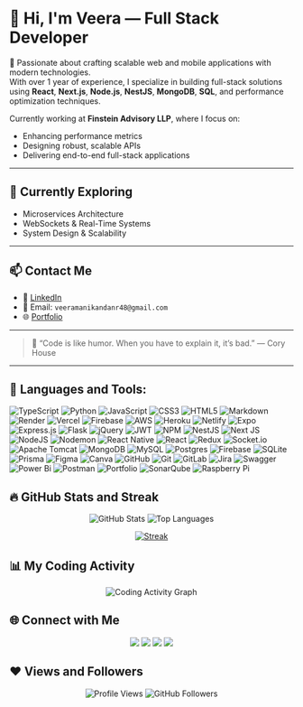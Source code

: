 # 👋 Hi, I'm Veera — Full Stack Developer

🚀 Passionate about crafting scalable web and mobile applications with modern technologies.  
With over 1 year of experience, I specialize in building full-stack solutions using **React**, **Next.js**, **Node.js**, **NestJS**, **MongoDB**, **SQL**, and performance optimization techniques.

Currently working at **Finstein Advisory LLP**, where I focus on:
- Enhancing performance metrics
- Designing robust, scalable APIs
- Delivering end-to-end full-stack applications

---

## 📖 Currently Exploring

- Microservices Architecture  
- WebSockets & Real-Time Systems  
- System Design & Scalability

---

## 📫 Contact Me

- 🔗 [LinkedIn](https://www.linkedin.com/in/veeramanikandanr)
- 📧 Email: `veeramanikandanr48@gmail.com`  
- 🌐 [Portfolio](https://veeramanikandan.vercel.app/)

---

> 💬 “Code is like humor. When you have to explain it, it’s bad.” — Cory House

---

## 🚀 Languages and Tools:

![TypeScript](https://img.shields.io/badge/typescript-%23007ACC.svg?style=for-the-badge&logo=typescript&logoColor=white) ![Python](https://img.shields.io/badge/python-3670A0?style=for-the-badge&logo=python&logoColor=ffdd54) ![JavaScript](https://img.shields.io/badge/javascript-%23323330.svg?style=for-the-badge&logo=javascript&logoColor=%23F7DF1E) ![CSS3](https://img.shields.io/badge/css3-%231572B6.svg?style=for-the-badge&logo=css3&logoColor=white) ![HTML5](https://img.shields.io/badge/html5-%23E34F26.svg?style=for-the-badge&logo=html5&logoColor=white) ![Markdown](https://img.shields.io/badge/markdown-%23000000.svg?style=for-the-badge&logo=markdown&logoColor=white) ![Render](https://img.shields.io/badge/Render-%46E3B7.svg?style=for-the-badge&logo=render&logoColor=white) ![Vercel](https://img.shields.io/badge/vercel-%23000000.svg?style=for-the-badge&logo=vercel&logoColor=white) ![Firebase](https://img.shields.io/badge/firebase-%23039BE5.svg?style=for-the-badge&logo=firebase) ![AWS](https://img.shields.io/badge/AWS-%23FF9900.svg?style=for-the-badge&logo=amazon-aws&logoColor=white) ![Heroku](https://img.shields.io/badge/heroku-%23430098.svg?style=for-the-badge&logo=heroku&logoColor=white) ![Netlify](https://img.shields.io/badge/netlify-%23000000.svg?style=for-the-badge&logo=netlify&logoColor=#00C7B7) ![Expo](https://img.shields.io/badge/expo-1C1E24?style=for-the-badge&logo=expo&logoColor=#D04A37) ![Express.js](https://img.shields.io/badge/express.js-%23404d59.svg?style=for-the-badge&logo=express&logoColor=%2361DAFB) ![Flask](https://img.shields.io/badge/flask-%23000.svg?style=for-the-badge&logo=flask&logoColor=white) ![jQuery](https://img.shields.io/badge/jquery-%230769AD.svg?style=for-the-badge&logo=jquery&logoColor=white) ![JWT](https://img.shields.io/badge/JWT-black?style=for-the-badge&logo=JSON%20web%20tokens) ![NPM](https://img.shields.io/badge/NPM-%23CB3837.svg?style=for-the-badge&logo=npm&logoColor=white) ![NestJS](https://img.shields.io/badge/nestjs-%23E0234E.svg?style=for-the-badge&logo=nestjs&logoColor=white) ![Next JS](https://img.shields.io/badge/Next-black?style=for-the-badge&logo=next.js&logoColor=white) ![NodeJS](https://img.shields.io/badge/node.js-6DA55F?style=for-the-badge&logo=node.js&logoColor=white) ![Nodemon](https://img.shields.io/badge/NODEMON-%23323330.svg?style=for-the-badge&logo=nodemon&logoColor=%BBDEAD) ![React Native](https://img.shields.io/badge/react_native-%2320232a.svg?style=for-the-badge&logo=react&logoColor=%2361DAFB) ![React](https://img.shields.io/badge/react-%2320232a.svg?style=for-the-badge&logo=react&logoColor=%2361DAFB) ![Redux](https://img.shields.io/badge/redux-%23593d88.svg?style=for-the-badge&logo=redux&logoColor=white) ![Socket.io](https://img.shields.io/badge/Socket.io-black?style=for-the-badge&logo=socket.io&badgeColor=010101) ![Apache Tomcat](https://img.shields.io/badge/apache%20tomcat-%23F8DC75.svg?style=for-the-badge&logo=apache-tomcat&logoColor=black) ![MongoDB](https://img.shields.io/badge/MongoDB-%234ea94b.svg?style=for-the-badge&logo=mongodb&logoColor=white) ![MySQL](https://img.shields.io/badge/mysql-4479A1.svg?style=for-the-badge&logo=mysql&logoColor=white) ![Postgres](https://img.shields.io/badge/postgres-%23316192.svg?style=for-the-badge&logo=postgresql&logoColor=white) ![Firebase](https://img.shields.io/badge/firebase-a08021?style=for-the-badge&logo=firebase&logoColor=ffcd34) ![SQLite](https://img.shields.io/badge/sqlite-%2307405e.svg?style=for-the-badge&logo=sqlite&logoColor=white) ![Prisma](https://img.shields.io/badge/Prisma-3982CE?style=for-the-badge&logo=Prisma&logoColor=white) ![Figma](https://img.shields.io/badge/figma-%23F24E1E.svg?style=for-the-badge&logo=figma&logoColor=white) ![Canva](https://img.shields.io/badge/Canva-%2300C4CC.svg?style=for-the-badge&logo=Canva&logoColor=white) ![GitHub](https://img.shields.io/badge/github-%23121011.svg?style=for-the-badge&logo=github&logoColor=white) ![Git](https://img.shields.io/badge/git-%23F05033.svg?style=for-the-badge&logo=git&logoColor=white) ![GitLab](https://img.shields.io/badge/gitlab-%23181717.svg?style=for-the-badge&logo=gitlab&logoColor=white) ![Jira](https://img.shields.io/badge/jira-%230A0FFF.svg?style=for-the-badge&logo=jira&logoColor=white) ![Swagger](https://img.shields.io/badge/-Swagger-%23Clojure?style=for-the-badge&logo=swagger&logoColor=white) ![Power Bi](https://img.shields.io/badge/power_bi-F2C811?style=for-the-badge&logo=powerbi&logoColor=black) ![Postman](https://img.shields.io/badge/Postman-FF6C37?style=for-the-badge&logo=postman&logoColor=white) ![Portfolio](https://img.shields.io/badge/Portfolio-%23000000.svg?style=for-the-badge&logo=firefox&logoColor=#FF7139) ![SonarQube](https://img.shields.io/badge/SonarQube-black?style=for-the-badge&logo=sonarqube&logoColor=4E9BCD) ![Raspberry Pi](https://img.shields.io/badge/-Raspberry_Pi-C51A4A?style=for-the-badge&logo=Raspberry-Pi)

## 🔥 GitHub Stats and Streak

<p align="center">
  <img alt="GitHub Stats" src="https://github-readme-stats.vercel.app/api?username=veeramanikandan-fin&show_icons=true&count_private=true&include_all_commits=true&theme=react&hide_border=true&bg_color=0D1117" />
  <img alt="Top Languages" src="https://github-readme-stats.vercel.app/api/top-langs/?username=veeramanikandan-fin&langs_count=8&count_private=true&layout=compact&theme=react&hide_border=true&bg_color=0D1117" />
</p>

<p align="center">
  <a href="https://github.com/veeramanikandan-fin/github-readme-streak-stats">
    <img title="🔥 Get streak stats for your profile at git.io/streak-stats" alt="Streak" src="https://github-readme-streak-stats.herokuapp.com/?user=veeramanikandan-fin&theme=black-ice&hide_border=true&stroke=0000&background=060A0CD0" />
  </a>
</p>

    
## 📊 My Coding Activity

<p align="center">
    <img src="https://github-readme-activity-graph.vercel.app/graph?username=veeramanikandan-fin&bg_color=d1e5ff&color=624c9e&line=4c9e65&point=c41717&area=true&hide_border=true" alt="Coding Activity Graph">
</p>

## 🌐 Connect with Me

<p align="center">
    <a href="https://www.linkedin.com/in/veeramanikandan-fin"><img src="https://img.icons8.com/fluent/48/000000/linkedin.png"/></a>
    <a href="https://twitter.com/veera_r_tech"><img src="https://img.icons8.com/fluent/48/000000/twitter.png"/></a>
    <a href="https://www.instagram.com/veera_r_/"><img src="https://img.icons8.com/fluent/48/000000/instagram-new.png"/></a>
    <a href="https://www.youtube.com/channel/@veeramanikandan-fin"><img src="https://img.icons8.com/color/48/000000/youtube-play.png"/></a>
</p>

## ❤ Views and Followers

<p align="center">
    <img src="https://komarev.com/ghpvc/?username=veeramanikandan-fin" alt="Profile Views">
    <img src="https://img.shields.io/github/followers/veeramanikandan-fin?label=Followers&style=social" alt="GitHub Followers">
</p>

